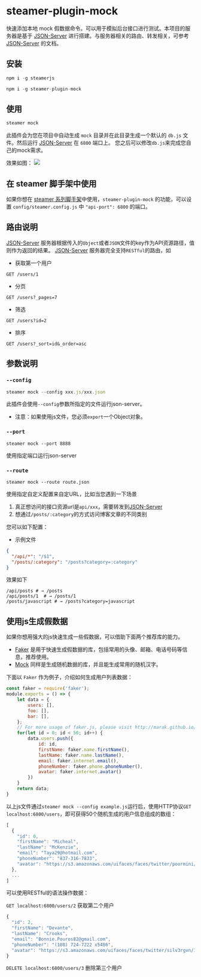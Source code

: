 # steamer-plugin-mock

快速添加本地 mock 假数据命令。可以用于模拟后台接口进行测试。本项目的服务器是基于 [JSON-Server](https://github.com/typicode/json-server) 进行搭建。与服务器相关的路由、转发相关，可参考 [JSON-Server](https://github.com/typicode/json-server) 的文档。

## 安装
```javascript
npm i -g steamerjs

npm i -g steamer-plugin-mock
```

## 使用

```javascript
steamer mock
```

此插件会为您在项目中自动生成 `mock` 目录并在此目录生成一个默认的 `db.js` 文件。然后运行 [JSON-Server](https://github.com/typicode/json-server) 在 `6800` 端口上。
您之后可以修改`db.js`来完成您自己的mock需求。

效果如图：
![](http://pub.idqqimg.com/pc/misc/files/20170802/5c15a3282b594217b046a6d1b6966bd8.jpg)


## 在 steamer 脚手架中使用
如果你想在 [steamer 系列脚手架](https://steamerjs.github.io/docs/Starterkit.html)中使用，`steamer-plugin-mock` 的功能，可以设置 `config/steamer.config.js` 中 `"api-port": 6800` 的端口。


## 路由说明
[JSON-Server](https://github.com/typicode/json-server) 服务器根据传入的`Object`或者`JSON`文件的key作为API资源路径，值则作为返回的结果。
[JSON-Server](https://github.com/typicode/json-server) 服务器完全支持`RESTful`的路由，如

* 获取第一个用户
```
GET /users/1
```

* 分页
```
GET /users?_pages=7
```

* 筛选
```
GET /users?id=2
```

* 排序
```
GET /users?_sort=id&_order=asc
```

## 参数说明
### `--config`
```javascript
steamer mock --config xxx.js/xxx.json
```
此插件会使用`--config`参数所指定的文件运行json-server。
* 注意：如果使用js文件，您必须`export`一个Object对象。

### `--port`
```
steamer mock --port 8888
```
使用指定端口运行json-server

### `--route`
```
steamer mock --route route.json
```
使用指定自定义配置来自定URL，比如当您遇到一下场景

1. 真正想访问的接口资源url是`api/xxx`，需要转发到[JSON-Server](https://github.com/typicode/json-server)
2. 想通过`/posts/:category`的方式访问博客文章的不同类别

您可以如下配置：
* 示例文件
```json
{
  "/api/*": "/$1",
  "/posts/:category": "/posts?category=:category"
}
```
效果如下
```
/api/posts # → /posts
/api/posts/1  # → /posts/1
/posts/javascript # → /posts?category=javascript
```


## 使用js生成假数据
如果你想用强大的js快速生成一些假数据，可以借助下面两个推荐库的能力。

* [Faker](https://github.com/marak/Faker.js/) 是用于快速生成假数据的库，包括常用的头像、邮箱、电话号码等信息，推荐使用。
* [Mock](http://mockjs.com/) 同样是生成随机数据的库，并且能生成常用的随机汉字。

下面以 `Faker` 作为例子，介绍如何生成用户列表数据：

```javascript
const faker = require('faker');
module.exports = () => {
    let data = {
        users: [],
        foo: [],
        bar: [],
    };
    // For more usage of faker.js, please visit http://marak.github.io/faker.js/
    for(let id = 0; id < 50; id++) {
        data.users.push({
            id: id,
            firstName: faker.name.firstName(),
            lastName: faker.name.lastName(),
            email: faker.internet.email(),
            phoneNumber: faker.phone.phoneNumber(),
            avatar: faker.internet.avatar()
        })
    }
    return data;
}
```

以上js文件通过`steamer mock --config example.js`运行后，使用HTTP协议`GET localhost:6800/users`，即可获得50个随机生成的用户信息组成的数组：
```javascript
[
  {
    "id": 0,
    "firstName": "Micheal",
    "lastName": "McKenzie",
    "email": "Taya29@hotmail.com",
    "phoneNumber": "837-316-7833",
    "avatar": "https://s3.amazonaws.com/uifaces/faces/twitter/poormini/128.jpg"
  },
  ...
]
```
可以使用RESTful的语法操作数据：

`GET localhost:6800/users/2` 获取第二个用户
```javascript
{
  "id": 2,
  "firstName": "Devante",
  "lastName": "Crooks",
  "email": "Bonnie.Pouros82@gmail.com",
  "phoneNumber": "(108) 724-7222 x5486",
  "avatar": "https://s3.amazonaws.com/uifaces/faces/twitter/silv3rgvn/128.jpg"
}
```
`DELETE localhost:6800/users/3` 删除第三个用户
